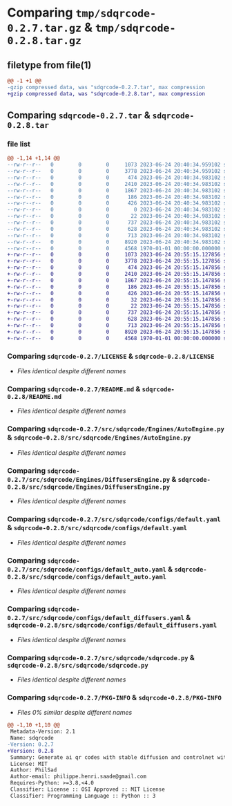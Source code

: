 # Comparing `tmp/sdqrcode-0.2.7.tar.gz` & `tmp/sdqrcode-0.2.8.tar.gz`

## filetype from file(1)

```diff
@@ -1 +1 @@
-gzip compressed data, was "sdqrcode-0.2.7.tar", max compression
+gzip compressed data, was "sdqrcode-0.2.8.tar", max compression
```

## Comparing `sdqrcode-0.2.7.tar` & `sdqrcode-0.2.8.tar`

### file list

```diff
@@ -1,14 +1,14 @@
--rw-r--r--   0        0        0     1073 2023-06-24 20:40:34.959102 sdqrcode-0.2.7/LICENSE
--rw-r--r--   0        0        0     3778 2023-06-24 20:40:34.959102 sdqrcode-0.2.7/README.md
--rw-r--r--   0        0        0      474 2023-06-24 20:40:34.983102 sdqrcode-0.2.7/pyproject.toml
--rw-r--r--   0        0        0     2410 2023-06-24 20:40:34.983102 sdqrcode-0.2.7/src/sdqrcode/Engines/AutoEngine.py
--rw-r--r--   0        0        0     1867 2023-06-24 20:40:34.983102 sdqrcode-0.2.7/src/sdqrcode/Engines/DiffusersEngine.py
--rw-r--r--   0        0        0      186 2023-06-24 20:40:34.983102 sdqrcode-0.2.7/src/sdqrcode/Engines/Engine.py
--rw-r--r--   0        0        0      426 2023-06-24 20:40:34.983102 sdqrcode-0.2.7/src/sdqrcode/Engines/engine_util.py
--rw-r--r--   0        0        0        0 2023-06-24 20:40:34.983102 sdqrcode-0.2.7/src/sdqrcode/__init__.py
--rw-r--r--   0        0        0       22 2023-06-24 20:40:34.983102 sdqrcode-0.2.7/src/sdqrcode/configs/custom.yaml
--rw-r--r--   0        0        0      737 2023-06-24 20:40:34.983102 sdqrcode-0.2.7/src/sdqrcode/configs/default.yaml
--rw-r--r--   0        0        0      628 2023-06-24 20:40:34.983102 sdqrcode-0.2.7/src/sdqrcode/configs/default_auto.yaml
--rw-r--r--   0        0        0      713 2023-06-24 20:40:34.983102 sdqrcode-0.2.7/src/sdqrcode/configs/default_diffusers.yaml
--rw-r--r--   0        0        0     8920 2023-06-24 20:40:34.983102 sdqrcode-0.2.7/src/sdqrcode/sdqrcode.py
--rw-r--r--   0        0        0     4568 1970-01-01 00:00:00.000000 sdqrcode-0.2.7/PKG-INFO
+-rw-r--r--   0        0        0     1073 2023-06-24 20:55:15.127856 sdqrcode-0.2.8/LICENSE
+-rw-r--r--   0        0        0     3778 2023-06-24 20:55:15.127856 sdqrcode-0.2.8/README.md
+-rw-r--r--   0        0        0      474 2023-06-24 20:55:15.147856 sdqrcode-0.2.8/pyproject.toml
+-rw-r--r--   0        0        0     2410 2023-06-24 20:55:15.147856 sdqrcode-0.2.8/src/sdqrcode/Engines/AutoEngine.py
+-rw-r--r--   0        0        0     1867 2023-06-24 20:55:15.147856 sdqrcode-0.2.8/src/sdqrcode/Engines/DiffusersEngine.py
+-rw-r--r--   0        0        0      186 2023-06-24 20:55:15.147856 sdqrcode-0.2.8/src/sdqrcode/Engines/Engine.py
+-rw-r--r--   0        0        0      426 2023-06-24 20:55:15.147856 sdqrcode-0.2.8/src/sdqrcode/Engines/engine_util.py
+-rw-r--r--   0        0        0       32 2023-06-24 20:55:15.147856 sdqrcode-0.2.8/src/sdqrcode/__init__.py
+-rw-r--r--   0        0        0       22 2023-06-24 20:55:15.147856 sdqrcode-0.2.8/src/sdqrcode/configs/custom.yaml
+-rw-r--r--   0        0        0      737 2023-06-24 20:55:15.147856 sdqrcode-0.2.8/src/sdqrcode/configs/default.yaml
+-rw-r--r--   0        0        0      628 2023-06-24 20:55:15.147856 sdqrcode-0.2.8/src/sdqrcode/configs/default_auto.yaml
+-rw-r--r--   0        0        0      713 2023-06-24 20:55:15.147856 sdqrcode-0.2.8/src/sdqrcode/configs/default_diffusers.yaml
+-rw-r--r--   0        0        0     8920 2023-06-24 20:55:15.147856 sdqrcode-0.2.8/src/sdqrcode/sdqrcode.py
+-rw-r--r--   0        0        0     4568 1970-01-01 00:00:00.000000 sdqrcode-0.2.8/PKG-INFO
```

### Comparing `sdqrcode-0.2.7/LICENSE` & `sdqrcode-0.2.8/LICENSE`

 * *Files identical despite different names*

### Comparing `sdqrcode-0.2.7/README.md` & `sdqrcode-0.2.8/README.md`

 * *Files identical despite different names*

### Comparing `sdqrcode-0.2.7/src/sdqrcode/Engines/AutoEngine.py` & `sdqrcode-0.2.8/src/sdqrcode/Engines/AutoEngine.py`

 * *Files identical despite different names*

### Comparing `sdqrcode-0.2.7/src/sdqrcode/Engines/DiffusersEngine.py` & `sdqrcode-0.2.8/src/sdqrcode/Engines/DiffusersEngine.py`

 * *Files identical despite different names*

### Comparing `sdqrcode-0.2.7/src/sdqrcode/configs/default.yaml` & `sdqrcode-0.2.8/src/sdqrcode/configs/default.yaml`

 * *Files identical despite different names*

### Comparing `sdqrcode-0.2.7/src/sdqrcode/configs/default_auto.yaml` & `sdqrcode-0.2.8/src/sdqrcode/configs/default_auto.yaml`

 * *Files identical despite different names*

### Comparing `sdqrcode-0.2.7/src/sdqrcode/configs/default_diffusers.yaml` & `sdqrcode-0.2.8/src/sdqrcode/configs/default_diffusers.yaml`

 * *Files identical despite different names*

### Comparing `sdqrcode-0.2.7/src/sdqrcode/sdqrcode.py` & `sdqrcode-0.2.8/src/sdqrcode/sdqrcode.py`

 * *Files identical despite different names*

### Comparing `sdqrcode-0.2.7/PKG-INFO` & `sdqrcode-0.2.8/PKG-INFO`

 * *Files 0% similar despite different names*

```diff
@@ -1,10 +1,10 @@
 Metadata-Version: 2.1
 Name: sdqrcode
-Version: 0.2.7
+Version: 0.2.8
 Summary: Generate ai qr codes with stable diffusion and controlnet with standardised methods
 License: MIT
 Author: PhilSad
 Author-email: philippe.henri.saade@gmail.com
 Requires-Python: >=3.8,<4.0
 Classifier: License :: OSI Approved :: MIT License
 Classifier: Programming Language :: Python :: 3
```

